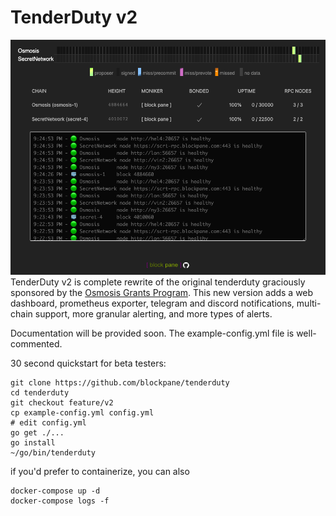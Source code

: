 # TenderDuty v2

![dashboard screenshot](docs/dash.png)
TenderDuty v2 is complete rewrite of the original tenderduty graciously sponsored by the [Osmosis Grants Program](https://grants.osmosis.zone/). This new version adds a web dashboard, prometheus exporter, telegram and discord notifications, multi-chain support, more granular alerting, and more types of alerts.

Documentation will be provided soon. The example-config.yml file is well-commented.

30 second quickstart for beta testers:

```
git clone https://github.com/blockpane/tenderduty
cd tenderduty
git checkout feature/v2
cp example-config.yml config.yml
# edit config.yml
go get ./...
go install
~/go/bin/tenderduty
```

if you'd prefer to containerize, you can also 
```
docker-compose up -d 
docker-compose logs -f
```